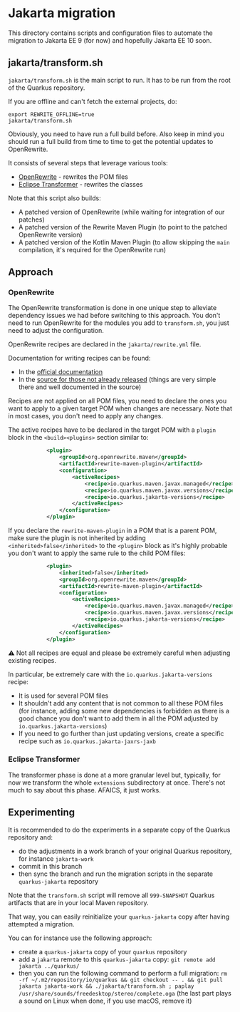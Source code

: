 # Jakarta migration

This directory contains scripts and configuration files to automate the migration to Jakarta EE 9 (for now) and hopefully Jakarta EE 10 soon.

## jakarta/transform.sh

`jakarta/transform.sh` is the main script to run.
It has to be run from the root of the Quarkus repository.

If you are offline and can't fetch the external projects, do:
```
export REWRITE_OFFLINE=true
jakarta/transform.sh
```
Obviously, you need to have run a full build before.
Also keep in mind you should run a full build from time to time to get the potential updates to OpenRewrite.

It consists of several steps that leverage various tools:

- [OpenRewrite](https://github.com/openrewrite/rewrite) - rewrites the POM files
- [Eclipse Transformer](https://projects.eclipse.org/projects/technology.transformer) - rewrites the classes

Note that this script also builds:

- A patched version of OpenRewrite (while waiting for integration of our patches)
- A patched version of the Rewrite Maven Plugin (to point to the patched OpenRewrite version)
- A patched version of the Kotlin Maven Plugin (to allow skipping the `main` compilation, it's required for the OpenRewrite run)

## Approach

### OpenRewrite

The OpenRewrite transformation is done in one unique step to alleviate dependency issues we had before switching to this approach.
You don't need to run OpenRewrite for the modules you add to `transform.sh`, you just need to adjust the configuration.

OpenRewrite recipes are declared in the `jakarta/rewrite.yml` file.

Documentation for writing recipes can be found:

- In the [official documentation](https://docs.openrewrite.org/reference/recipes/maven)
- In the [source for those not already released](https://github.com/gsmet/rewrite/tree/main/rewrite-maven/src/main/java/org/openrewrite/maven) (things are very simple there and well documented in the source)

Recipes are not applied on all POM files, you need to declare the ones you want to apply to a given target POM when changes are necessary.
Note that in most cases, you don't need to apply any changes.

The active recipes have to be declared in the target POM with a `plugin` block in the `<build><plugins>` section similar to:

```xml
            <plugin>
                <groupId>org.openrewrite.maven</groupId>
                <artifactId>rewrite-maven-plugin</artifactId>
                <configuration>
                    <activeRecipes>
                        <recipe>io.quarkus.maven.javax.managed</recipe>
                        <recipe>io.quarkus.maven.javax.versions</recipe>
                        <recipe>io.quarkus.jakarta-versions</recipe>
                    </activeRecipes>
                </configuration>
            </plugin>
```

If you declare the `rewrite-maven-plugin` in a POM that is a parent POM, make sure the plugin is not inherited by adding `<inherited>false</inherited>` to the `<plugin>` block
as it's highly probable you don't want to apply the same rule to the child POM files:

```xml
            <plugin>
                <inherited>false</inherited>
                <groupId>org.openrewrite.maven</groupId>
                <artifactId>rewrite-maven-plugin</artifactId>
                <configuration>
                    <activeRecipes>
                        <recipe>io.quarkus.maven.javax.managed</recipe>
                        <recipe>io.quarkus.maven.javax.versions</recipe>
                        <recipe>io.quarkus.jakarta-versions</recipe>
                    </activeRecipes>
                </configuration>
            </plugin>
```

:warning: Not all recipes are equal and please be extremely careful when adjusting existing recipes.

In particular, be extremely care with the `io.quarkus.jakarta-versions` recipe:

- It is used for several POM files
- It shouldn't add any content that is not common to all these POM files (for instance, adding some new dependencies is forbidden as there is a good chance you don't want to add them in all the POM adjusted by `io.quarkus.jakarta-versions`)
- If you need to go further than just updating versions, create a specific recipe such as `io.quarkus.jakarta-jaxrs-jaxb`

### Eclipse Transformer

The transformer phase is done at a more granular level but, typically, for now we transform the whole `extensions` subdirectory at once.
There's not much to say about this phase.
AFAICS, it just works.

## Experimenting

It is recommended to do the experiments in a separate copy of the Quarkus repository and:

- do the adjustments in a work branch of your original Quarkus repository, for instance `jakarta-work`
- commit in this branch
- then sync the branch and run the migration scripts in the separate `quarkus-jakarta` repository

Note that the `transform.sh` script will remove all `999-SNAPSHOT` Quarkus artifacts that are in your local Maven repository.

That way, you can easily reinitialize your `quarkus-jakarta` copy after having attempted a migration.

You can for instance use the following approach:

- create a `quarkus-jakarta` copy of your `quarkus` repository
- add a `jakarta` remote to this `quarkus-jakarta` copy: `git remote add jakarta ../quarkus/`
- then you can run the following command to perform a full migration: `rm -rf ~/.m2/repository/io/quarkus && git checkout -- . && git pull jakarta jakarta-work && ./jakarta/transform.sh ; paplay /usr/share/sounds/freedesktop/stereo/complete.oga` (the last part plays a sound on Linux when done, if you use macOS, remove it)
